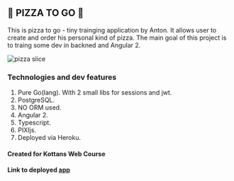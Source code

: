 ## :pizza: PIZZA TO GO :pizza:


This is pizza to go - tiny trainging application by Anton. It allows user to create and order his personal kind of pizza. The main goal of this project is to traing some dev in backned and Angular 2.


![pizza slice](https://s-media-cache-ak0.pinimg.com/236x/8b/00/f0/8b00f0595977e46d8016b76cbe0de89a.jpg)



### Technologies and dev features

1. Pure Go(lang). With 2 small libs for sessions and jwt.
2. PostgreSQL.
3. NO ORM used.
4. Angular 2.
5. Typescript.
6. PIXIjs.
7. Deployed via Heroku.


#### Created for Kottans Web Course

#### Link to deployed [app](https://pizza-to-go.herokuapp.com/)
